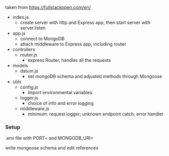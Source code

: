 taken from https://fullstackopen.com/en/

- index.js
	- create server with http and Express app, then start server with server.listen
- app.js
	- connect to MongoDB
	- attach middleware to Express app, including router
- controllers
	- router.js
		- express Router, handles all the requests
- models
	- datum.js
		- set mongoDB schema and adjusted methods through Mongoose
- utils
	- config.js
		- import environmental variables
	- logger.js
		- choice of info and error logging
	- middleware.js
		- minimum: request logger; unknown endpoint catch; error handler

### Setup

.env file with PORT= and MONGODB_URI=

write mongoose schema and edit references
